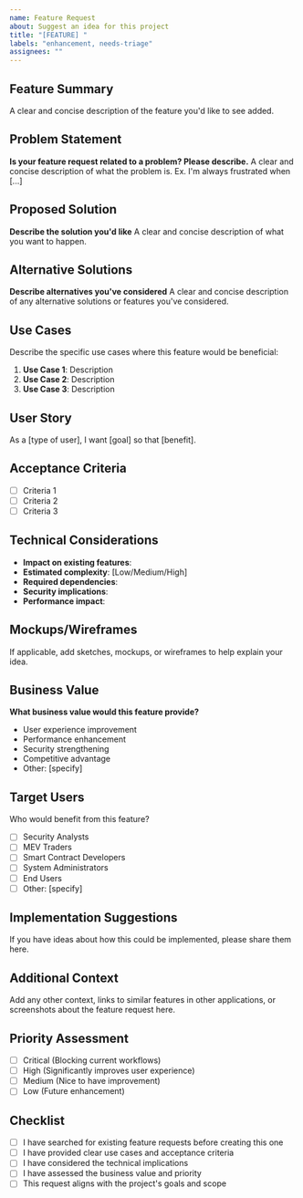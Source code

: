 ```yaml
---
name: Feature Request
about: Suggest an idea for this project
title: "[FEATURE] "
labels: "enhancement, needs-triage"
assignees: ""
---
```


## Feature Summary

A clear and concise description of the feature you'd like to see added.

## Problem Statement

**Is your feature request related to a problem? Please describe.**
A clear and concise description of what the problem is. Ex. I'm always frustrated when [...]

## Proposed Solution

**Describe the solution you'd like**
A clear and concise description of what you want to happen.

## Alternative Solutions

**Describe alternatives you've considered**
A clear and concise description of any alternative solutions or features you've considered.

## Use Cases

Describe the specific use cases where this feature would be beneficial:

1. **Use Case 1**: Description
2. **Use Case 2**: Description
3. **Use Case 3**: Description

## User Story

As a [type of user], I want [goal] so that [benefit].

## Acceptance Criteria

- [ ] Criteria 1
- [ ] Criteria 2
- [ ] Criteria 3

## Technical Considerations

- **Impact on existing features**:
- **Estimated complexity**: [Low/Medium/High]
- **Required dependencies**:
- **Security implications**:
- **Performance impact**:

## Mockups/Wireframes

If applicable, add sketches, mockups, or wireframes to help explain your idea.

## Business Value

**What business value would this feature provide?**

- User experience improvement
- Performance enhancement
- Security strengthening
- Competitive advantage
- Other: [specify]

## Target Users

Who would benefit from this feature?

- [ ] Security Analysts
- [ ] MEV Traders
- [ ] Smart Contract Developers
- [ ] System Administrators
- [ ] End Users
- [ ] Other: [specify]

## Implementation Suggestions

If you have ideas about how this could be implemented, please share them here.

## Additional Context

Add any other context, links to similar features in other applications, or screenshots about the feature request here.

## Priority Assessment

- [ ] Critical (Blocking current workflows)
- [ ] High (Significantly improves user experience)
- [ ] Medium (Nice to have improvement)
- [ ] Low (Future enhancement)

## Checklist

- [ ] I have searched for existing feature requests before creating this one
- [ ] I have provided clear use cases and acceptance criteria
- [ ] I have considered the technical implications
- [ ] I have assessed the business value and priority
- [ ] This request aligns with the project's goals and scope

